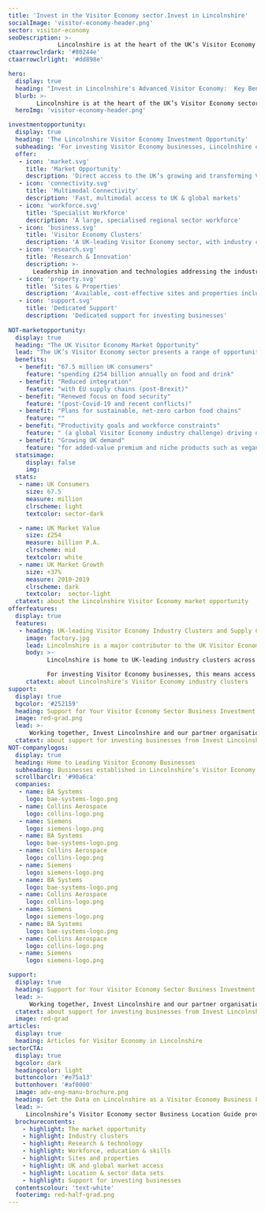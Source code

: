 ```yaml
---
title: 'Invest in the Visitor Economy sector.Invest in Lincolnshire'
socialImage: 'visitor-economy-header.png'
sector: visitor-economy
seoDescription: >-
              Lincolnshire is at the heart of the UK’s Visitor Economy sector, enabling businesses to achieve step-change improvements in productivity, sustainability and performance. For Visitor Economy companies investing in the UK, Lincolnshire presents a unique location opportunity for business expansion, relocation, start-up and innovation.
ctaarrowclrdark: '#80244e'             
ctaarrowclrlight: '#dd898e'             

hero:
  display: true
  heading: "Invest in Lincolnshire's Advanced Visitor Economy:  Key Benefits and Opportunities"
  blurb: >-
        Lincolnshire is at the heart of the UK’s Visitor Economy sector, enabling businesses to achieve step-change improvements in productivity, sustainability and performance. For Visitor Economy companies investing in the UK, Lincolnshire presents a unique location opportunity for business expansion, relocation, start-up and innovation.
  heroImg: 'visitor-economy-header.png'

investmentopportunity:
  display: true
  heading: 'The Lincolnshire Visitor Economy Investment Opportunity'
  subheading: 'For investing Visitor Economy businesses, Lincolnshire offers:'
  offer:
   - icon: 'market.svg'
     title: 'Market Opportunity'
     description: 'Direct access to the UK’s growing and transforming Visitor Economy market' 
   - icon: 'connectivity.svg'
     title: 'Multimodal Connectivity'
     description: 'Fast, multimodal access to UK & global markets'
   - icon: 'workforce.svg'
     title: 'Specialist Workforce'
     description: 'A large, specialised regional sector workforce'           
   - icon: 'business.svg'
     title: 'Visitor Economy Clusters'
     description: 'A UK-leading Visitor Economy sector, with industry clusters across the food value chain'
   - icon: 'research.svg'
     title: 'Research & Innovation'
     description: >-
       Leadership in innovation and technologies addressing the industry's key challenges: improving productivity, sustainability and supply chain resilience
   - icon: 'property.svg'
     title: 'Sites & Properties'
     description: 'Available, cost-effective sites and properties including Food Enterprise Zones'
   - icon: 'support.svg'
     title: 'Dedicated Support'
     description: 'Dedicated support for investing businesses'    
             
NOT-marketopportunity:
  display: true
  heading: "The UK Visitor Economy Market Opportunity"
  lead: "The UK’s Visitor Economy sector presents a range of opportunities for business investment, growth and reshoring. Key drivers include:"
  benefits:
   - benefit: "67.5 million UK consumers"
     feature: "spending £254 billion annually on food and drink"
   - benefit: "Reduced integration"
     feature: "with EU supply chains (post-Brexit)"
   - benefit: "Renewed focus on food security"
     feature: "(post-Covid-19 and recent conflicts)"
   - benefit: "Plans for sustainable, net-zero carbon food chains"
     feature: ""
   - benefit: "Productivity goals and workforce constraints"
     feature: " (a global Visitor Economy industry challenge) driving demand for new technologies"
   - benefit: "Growing UK demand"
     feature: "for added-value premium and niche products such as vegan, organic, more nutritious and ‘free-from’ foods" 
  statsimage:
     display: false
     img: 
  stats: 
   - name: UK Consumers
     size: 67.5
     measure: million
     clrscheme: light
     textcolor: sector-dark

   - name: UK Market Value
     size: £254
     measure: billion P.A.
     clrscheme: mid
     textcolor: white
   - name: UK Market Growth
     size: +37%
     measure: 2010-2019
     clrscheme: dark
     textcolor:  sector-light     
  ctatext: about the Lincolnshire Visitor Economy market opportunity
offerfeatures:
  display: true
  features:
   - heading: UK-leading Visitor Economy Industry Clusters and Supply Chains
     image: factory.jpg
     lead: Lincolnshire is a major contributor to the UK Visitor Economy sector, accounting for 11% of England’s food production and 25% of grade 1 arable land.
     body: >-
           Lincolnshire is home to UK-leading industry clusters across the food value chain, from agriculture to food manufacturing, advanced agricultural and food technologies, and food Visitor Economy.

           For investing Visitor Economy businesses, this means access to the expertise, skills, supply chains and supporting infrastructure required to reduce investment project costs, risks and timeframes, and to support ongoing growth, R&D and innovation.
     ctatext: about Lincolnshire's Visitor Economy industry clusters                    
support:
  display: true
  bgcolor: '#252159'
  heading: Support for Your Visitor Economy Sector Business Investment
  image: red-grad.png
  lead: >-
      Working together, Invest Lincolnshire and our partner organisations, including local authorities, education providers and businesses, provide dedicated support to ensure a ‘soft landing’ for companies locating and investing in Lincolnshire.
  ctatext: about support for investing businesses from Invest Lincolnshire
NOT-companylogos:
  display: true
  heading: Home to Leading Visitor Economy Businesses
  subheading: Businesses established in Lincolnshire’s Visitor Economy sector include
  scrollbarclr: '#90a6ca'
  companies:
   - name: BA Systems
     logo: bae-systems-logo.png
   - name: Collins Aerospace
     logo: collins-logo.png
   - name: Siemens
     logo: siemens-logo.png
   - name: BA Systems
     logo: bae-systems-logo.png
   - name: Collins Aerospace
     logo: collins-logo.png
   - name: Siemens
     logo: siemens-logo.png
   - name: BA Systems
     logo: bae-systems-logo.png
   - name: Collins Aerospace
     logo: collins-logo.png
   - name: Siemens
     logo: siemens-logo.png
   - name: BA Systems
     logo: bae-systems-logo.png
   - name: Collins Aerospace
     logo: collins-logo.png
   - name: Siemens
     logo: siemens-logo.png 

support:
  display: true
  heading: Support for Your Visitor Economy Sector Business Investment
  lead: >-
      Working together, Invest Lincolnshire and our partner organisations, including local authorities, education providers and businesses, provide dedicated support to ensure a ‘soft landing’ for companies locating and investing in Lincolnshire.
  ctatext: about support for investing businesses from Invest Lincolnshire
  image: red-grad
articles:
  display: true
  heading: Articles for Visitor Economy in Lincolnshire
sectorCTA:
  display: true
  bgcolor: dark
  headingcolor: light
  buttoncolor: '#e75a13'
  buttonhover: '#af0000'
  image: adv-eng-manu-brochure.png
  heading: Get the Data on Lincolnshire as a Visitor Economy Business Location
  lead: >-
     Lincolnshire’s Visitor Economy sector Business Location Guide provides essential information and data for companies researching and evaluation Lincolnshire as a potential investment location, including:                                       
  brochurecontents:
    - highlight: The market opportunity
    - highlight: Industry clusters
    - highlight: Research & technology
    - highlight: Workforce, education & skills
    - highlight: Sites and properties
    - highlight: UK and global market access
    - highlight: Location & sector data sets
    - highlight: Support for investing businesses
  contentscolour: 'text-white'
  footerimg: red-half-grad.png 
---
```


